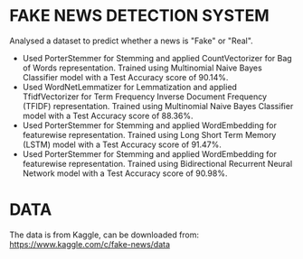 # FAKE NEWS DETECTION SYSTEM
Analysed a dataset to predict whether a news is "Fake" or "Real".
- Used PorterStemmer for Stemming and applied CountVectorizer for Bag of Words representation. Trained using Multinomial Naive Bayes Classifier model with a Test Accuracy score of 90.14%.
- Used WordNetLemmatizer for Lemmatization and applied TfidfVectorizer for Term Frequency Inverse Document Frequency (TFIDF) representation. Trained using Multinomial Naive Bayes Classifier model with a Test Accuracy score of 88.36%.
- Used PorterStemmer for Stemming and applied WordEmbedding for featurewise representation. Trained using Long Short Term Memory (LSTM) model with a Test Accuracy score of 91.47%.
- Used PorterStemmer for Stemming and applied WordEmbedding for featurewise representation. Trained using Bidirectional Recurrent Neural Network model with a Test Accuracy score of 90.98%.
# DATA
The data is from Kaggle, can be downloaded from:
https://www.kaggle.com/c/fake-news/data
